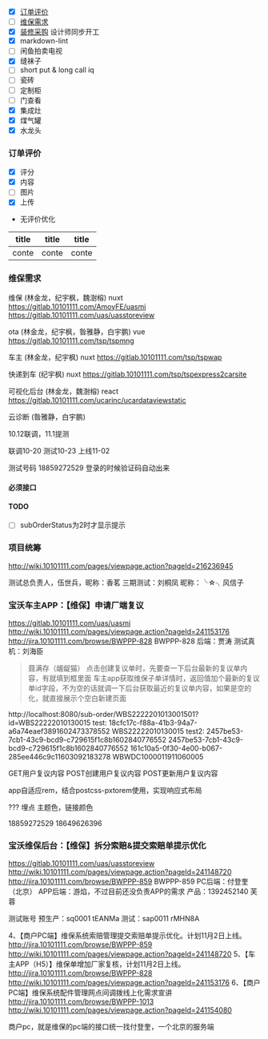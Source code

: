 * [x] [订单评价](#user-content-订单评价)
* [ ] [维保需求](#user-content-维保需求)
* [x] [装修采购](#user-content-装修采购) 设计师同步开工
* [x] markdown-lint
* [ ] 闲鱼拍卖电视
* [x] 缝袜子
* [ ] short put & long call iq
* [ ] 瓷砖
* [ ] 定制柜
* [ ] 门查看
* [x] 集成灶
* [x] 煤气罐
* [x] 水龙头

### 订单评价

* [x] 评分
* [x] 内容   
* [ ] 图片
* [x] 上传
* 无评价优化

| title | title | title |
|-------|-------|-------|
| conte | conte | conte |

### 维保需求

维保 (林金龙，纪宇枫，魏澍榕) nuxt
https://gitlab.10101111.com/AmoyFE/uasmi
https://gitlab.10101111.com/uas/uasstoreview

ota (林金龙，纪宇枫，昝雅静，白宇鹏) vue
https://gitlab.10101111.com/tsp/tspmng

车主 (林金龙，纪宇枫) nuxt
https://gitlab.10101111.com/tsp/tspwap

快递到车 (纪宇枫) nuxt
https://gitlab.10101111.com/tsp/tspexpress2carsite

可视化后台 (林金龙，魏澍榕) react
https://gitlab.10101111.com/ucarinc/ucardataviewstatic

云诊断 (昝雅静，白宇鹏)

10.12联调，11.1提测

联调10-20
测试10-23
上线11-02

测试号码
18859272529
登录的时候验证码自动出来 


#### 必须接口

#### TODO
- [ ] subOrderStatus为2时才显示提示


### 项目统筹
http://wiki.10101111.com/pages/viewpage.action?pageId=216236945

测试总负责人，伍世兵，昵称：香茗
三期测试：刘桐凤  昵称：╰☆╮风信子

### 宝沃车主APP：【维保】申请厂端复议
https://gitlab.10101111.com/uas/uasmi
http://wiki.10101111.com/pages/viewpage.action?pageId=241153176
http://jira.10101111.com/browse/BWPPP-828
BWPPP-828
后端：贾涛
测试真机：刘海臣

> 聂满存（龌龊猫）
> 点击创建复议单时，先要查一下后台最新的复议单内容，有就填到框里面
> 车主app获取维保子单详情时，返回值加个最新的复议单id字段，不为空的话就调一下后台获取最近的复议单内容，如果是空的化，就直接展示个空白新建页面

http://localhost:8080/sub-order/WBS2222201013001501?id=WBS22222010130015
test: 
18cfc17c-f88a-41b3-94a7-a6a74eaef3891602473378552
WBS22222010130015
test2: 
2457be53-7cb1-43c9-bcd9-c729615f1c8b1602840776552
2457be53-7cb1-43c9-bcd9-c729615f1c8b1602840776552
161c10a5-0f30-4e00-b067-285ee446c9c11603092183278
WBWDC1000011911060005

GET用户复议内容
POST创建用户复议内容
POST更新用户复议内容

app自适应rem，结合postcss-pxtorem使用，实现响应式布局

???
埋点
主题色，链接颜色

18859272529
18649626396


### 宝沃维保后台：【维保】拆分索赔&提交索赔单提示优化
https://gitlab.10101111.com/uas/uasstoreview
http://wiki.10101111.com/pages/viewpage.action?pageId=241148720
http://jira.10101111.com/browse/BWPPP-859
BWPPP-859
PC后端：付登奎（北京）
APP后端：游焰，不过目前还没负责APP的需求
产品：1392452140 芙蓉

测试账号
预生产：sq0001    tEANMa
测试：sap0011   rMHN8A



4、【商户PC端】维保系统索赔管理提交索赔单提示优化。计划11月2日上线。
      http://jira.10101111.com/browse/BWPPP-859
      http://wiki.10101111.com/pages/viewpage.action?pageId=241148720
5、【车主APP（H5）】维保单增加厂家复核，计划11月2日上线。
      http://jira.10101111.com/browse/BWPPP-828
      http://wiki.10101111.com/pages/viewpage.action?pageId=241153176
6、【商户PC端】维保系统配件管理网点间调拨线上化需求宣讲
     http://jira.10101111.com/browse/BWPPP-1013
     http://wiki.10101111.com/pages/viewpage.action?pageId=241154080

商户pc，就是维保的pc端的接口统一找付登奎，一个北京的服务端

[1]: http://wiki.10101111.com/pages/viewpage.action?pageId=199088010 "App与H5交互"
